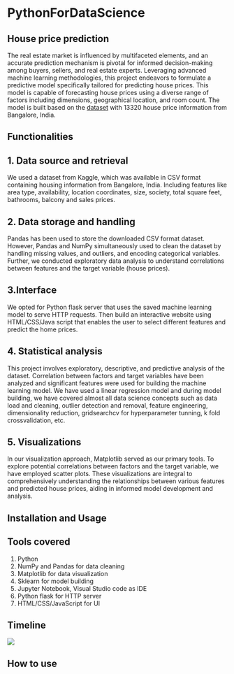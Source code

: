 # PythonForDataScience
## House price prediction
The real estate market is influenced by multifaceted elements, and an accurate prediction mechanism is pivotal for informed decision-making among buyers, sellers, and real estate experts. Leveraging advanced machine learning methodologies, this project endeavors to formulate a predictive model specifically tailored for predicting house prices. This model is capable of forecasting house prices using a diverse range of factors including dimensions, geographical location, and room count. The model is built based on the [dataset]( https://www.kaggle.com/datasets/amitabhajoy/bengaluru-houseprice-data) with 13320 house price information from Bangalore, India.
## Functionalities
## 1. Data source and retrieval
We  used a dataset from Kaggle, which was available in CSV format containing housing information from Bangalore, India. Including features like area type, availability, location coordinates, size, society, total square feet, bathrooms, balcony and sales prices. 
## 2. Data storage and handling
Pandas has been used to store the downloaded CSV format dataset. However, Pandas and NumPy simultaneously used to clean the dataset by handling missing values, and outliers, and encoding categorical variables. Further, we conducted exploratory data analysis to understand correlations between features and the target variable (house  prices).
## 3.Interface
We opted for Python flask server that uses the saved machine learning model to serve HTTP requests. Then build an interactive website using HTML/CSS/Java script that enables the user to select different features and predict the home prices.
## 4. Statistical analysis
This project involves exploratory, descriptive, and predictive analysis of the dataset. Correlation between factors and target variables have been analyzed and significant features were used for building the machine learning model. We have used a linear regression model and during model building, we have covered almost all data science concepts such as data load and cleaning, outlier detection and removal, feature engineering, dimensionality reduction, gridsearchcv for hyperparameter tunning, k fold crossvalidation, etc.
## 5. Visualizations
In our visualization approach, Matplotlib served as our primary tools. To explore potential correlations between factors and the target variable, we have employed scatter plots. These visualizations are integral to comprehensively understanding the relationships between various features and predicted house prices, aiding in informed model development and analysis.
## Installation and Usage
## Tools covered
1) Python
2) NumPy and Pandas for data cleaning
3) Matplotlib for data visualization
4) Sklearn for model building
5) Jupyter Notebook, Visual Studio code as IDE
6) Python flask for HTTP server
7) HTML/CSS/JavaScript for UI
## Timeline
![](https://github.com/GokulPrakashK98/PythonForDataScience/blob/main/Images/timeline.png?raw=true)
## How to use


